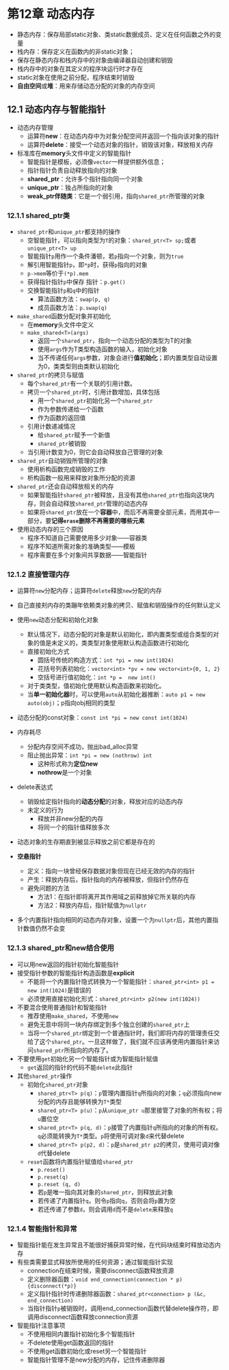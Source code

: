 # 第12章 动态内存

- 静态内存：保存局部static对象、类static数据成员、定义在任何函数之外的变量
- 栈内存：保存定义在函数内的非static对象；
- 保存在静态内存和栈内存中的对象由编译器自动创建和销毁
- 栈内存中的对象在其定义的程序块运行时才存在
- static对象在使用之前分配，程序结束时销毁
- **自由空间**或**堆**：用来存储动态分配的对象的内存空间



## 12.1 动态内存与智能指针

- 动态内存管理
  - 运算符**new**：在动态内存中为对象分配空间并返回一个指向该对象的指针
  - 运算符**delete**：接受一个动态对象的指针，销毁该对象，释放相关内存
- 标准库在**memory**头文件中定义的智能指针
  - 智能指针是模板，必须像`vector`一样提供额外信息；
  - 指针指针负责自动释放指向的对象
  - **shared_ptr**：允许多个指针指向同一个对象
  - **unique_ptr**：独占所指向的对象
  - **weak_ptr伴随类**：它是一个弱引用，指向`shared_ptr`所管理的对象

### 12.1.1 shared_ptr类

- `shared_ptr`和`unique_ptr`都支持的操作
  - 空智能指针，可以指向类型为`T`的对象：`shared_ptr<T> sp;`或者`unique_ptr<T> up`
  - 智能指针`p`用作一个条件潘顿，若`p`指向一个对象，则为`true`
  - 解引用智能指针`p`，即`*p`时，获得`p`指向的对象
  - `p->mem`等价于`(*p).mem`
  - 获得指针指针`p`中保存 指针：`p.get()`
  - 交换智能指针`p`和`q`中的指针
    - 算法函数方法：`swap(p, q)`
    - 成员函数方法：`p.swap(q)`
- `make_shared`函数分配对象并初始化
  - 在**memory**头文件中定义
  - `make_shared<T>(args)`
    - 返回一个`shared_ptr`，指向一个动态分配的类型为T的对象
    - 使用`args`作为T类型构造函数的输入，初始化对象
    - 当不传递任何`args`参数，对象会进行**值初始化**；即内置类型自动设置为0，类类型则由类默认初始化
- `shared_ptr`的拷贝与赋值
  - 每个`shared_ptr`有一个关联的引用计数。
  - 拷贝一个`shared_ptr`时，引用计数增加，具体包括
    - 用一个`shared_ptr`初始化另一个`shared_ptr`
    - 作为参数传递给一个函数
    - 作为函数的返回值
  - 引用计数递减情况
    - 给`shared_ptr`赋予一个新值
    - `shared_ptr`被销毁
  - 当引用计数变为0，则它会自动释放自己管理的对象
- `shared_ptr`自动销毁所管理的对象
  - 使用析构函数完成销毁的工作
  - 析构函数一般用来释放对象所分配的资源
- `shared_ptr`还会自动释放相关的内存
  - 如果智能指针`shared_ptr`被释放，且没有其他`shared_ptr`也指向这块内存，则会自动释放`shared_ptr`管理的动态内存
  - 如果将`shared_ptr`放在一个**容器**中，而后不再需要全部元素，而用其中一部分，要**记得`erase`删除不再需要的哪些元素**
- 使用动态内存的三个原因
  - 程序不知道自己需要使用多少对象——容器类
  - 程序不知道所需对象的准确类型——模板
  - 程序需要在多个对象间共享数据——智能指针

### 12.1.2 直接管理内存

- 运算符`new`分配内存；运算符`delete`释放`new`分配的内存
- 自己直接刾内存的类蹦年依赖类对象的拷贝、赋值和销毁操作的任何默认定义

- 使用`new`动态分配和初始化对象
  - 默认情况下，动态分配的对象是默认初始化，即内置类型或组合类型的对象的值是未定义的，类类型对象使用默认构造函数进行初始化
  - 直接初始化方式
    - 圆括号传统的构造方式：`int *pi = new int(1024)`
    - 花括号列表初始化：`vector<int> *pv = new vector<int>{0, 1, 2}`
    - 空括号进行值初始化：`int *p =  new int()`
  - 对于类类型，值初始化使用默认构造函数来初始化。
  - 当**单一初始化器**时，可以使用`auto`从初始化器推断：`auto p1 = new auto(obj)`；p指向obj相同的类型
- 动态分配的const对象：`const int *pi = new const int(1024)`
- 内存耗尽
  - 分配内存空间不成功，抛出bad_alloc异常
  - 阻止抛出异常：`int *pi = new (nothrow) int`
    - 这种形式称为**定位new**
    - **nothrow**是一个对象
- delete表达式
  - 销毁给定指针指向的**动态分配**的对象，释放对应的动态内存
  - 未定义的行为
    - 释放并非new分配的内存
    - 将同一个的指针值释放多次
- 动态对象的生存期直到被显示释放之前它都是存在的
- **空悬指针**
  - 定义：指向一块曾经保存数据对象但现在已经无效的内存的指针
  - 产生：释放内存后，指针指向的内存被释放，但指针仍然存在
  - 避免问题的方法
    - 方法1：在指针即将离开其作用域之前释放掉它所关联的内存
    - 方法2：释放内存后，指针赋值为`nullptr`
- 多个内置指针指向相同的动态内存对象，设置一个为`nullptr`后，其他内置指针数值仍然不会变

### 12.1.3 shared_ptr和new结合使用

- 可以用new返回的指针初始化智能指针
- 接受指针参数的智能指针构造函数是**explicit**
  - 不能将一个内置指针隐式转换为一个智能指针：`shared_ptr<int> p1 = new int(1024)`是错误的
  - 必须使用直接初始化形式：`shared_ptr<int> p2(new int(1024))`
- 不要混合使用普通指针和智能指针
  - 推荐使用`make_shared`，不使用`new`
  - 避免无意中将同一块内存绑定到多个独立创建的`shared_ptr`上
  - 当将一个`shared_ptr`绑定到一个普通指针时，我们即将内存的管理责任交给了这个`shared_ptr`。一旦这样做了，我们就不应该再使用内置指针来访问`shared_ptr`所指向的内存了。
- 不要使用`get`初始化另一个智能指针或为智能指针赋值
  - `get`返回的指针的代码不能`delete`此指针
- 其他`shared_ptr`操作
  - 初始化`shared_ptr`对象
    - `shared_ptr<T> p(q)`：`p`管理内置指针`q`所指向的对象；`q`必须指向new分配的内存且能够转换为`T*`类型
    - `shared_ptr<T> p(u)`：`p`从`unique_ptr u`那里接管了对象的所有权；将`u`置位空
    - `shared_ptr<T> p(q, d)`：`p`接管了内置指针`q`所指向的对象的所有权。`q`必须能转换为`T*`类型。`p`将使用可调对象`d`来代替delete
    - `shared_ptr<T> p(p2, d)`：`p`是`shared_ptr p2`的拷贝，使用可调对像`d`代替delete
  - `reset`函数将内置指针赋值给`shared_ptr`
    - `p.reset()`
    - `p.reset(q)`
    - `p.reset (q, d)`
    - 若`p`是唯一指向其对象的`shared_ptr`，则释放此对象
    - 若传递了内置指针`q`，则令`p`指向`q`，否则会将`p`置为空
    - 若还传递了参数`d`，则会调用`d`而不是`delete`来释放`q`

### 12.1.4 智能指针和异常

- 智能指针能在发生异常且不能很好捕获异常时候，在代码块结束时释放动态内存
- 有些类需要显式释放所使用的任何资源；通过智能指针实现
  - connection在结束时候，需要disconnect函数释放资源
  - 定义删除器函数：`void end_connection(connection * p) {disconnect(*p)}`
  - 定义指针指针时传递删除器函数：`shared_ptr<connection> p (&c, end_connection)`
  - 当指针指针`p`被销毁时，调用end_connection函数代替delete操作符，即调用disconnect函数释放connection资源
- 智能指针注意事项
  - 不使用相同内置指针初始化多个智能指针
  - 不delete使用get函数返回的指针
  - 不使用get函数初始化或reset另一个智能指针
  - 智能指针管理不是new分配的内存，记住传递删除器




